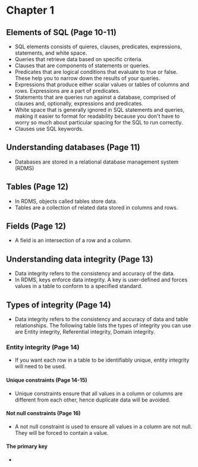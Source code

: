 # Chapter 1

## Elements of SQL (Page 10-11)
* SQL elements consists of quieres, clauses, predicates, expressions, statements, and white space.
* Queries that retrieve data based on specific criteria.
* Clauses that are components of statements or queries.
* Predicates that are logical conditions that evaluate to true or false. These help you to narrow down the results of your queries.
* Expressions that produce either scalar values or tables of columns and rows. Expressions are a part of predicates.
* Statements that are queries run against a database, comprised of clauses and, optionally, expressions and predicates.
* White space that is generally ignored in SQL statements and queries, making it easier to format for readability because you don't have to worry so much about particular spacing for the SQL to run correctly.
* Clauses use SQL keywords.

## Understanding databases (Page 11)
* Databases are stored in a relational database management system (RDMS)

## Tables (Page 12)
* In RDMS, objects called tables store data.
* Tables are a collection of related data stored in columns and rows.

## Fields (Page 12)
* A field is an intersection of a row and a column.

## Understanding data integrity (Page 13)
* Data integrity refers to the consistency and accuracy of the data.
* In RDMS, keys enforce data integrity. A key is user-defined and forces values in a table to conform to a specified standard.

## Types of integrity (Page 14)
* Data integrity refers to the consistency and accuracy of data and table relationships. The following table lists the types of integrity you can use are Entity integrity, Referential integrity, Domain integrity.

### Entity integrity (Page 14)
* If you want each row in a table to be identifiably unique, entity integrity will need to be used.

#### Unique constraints (Page 14-15)
* Unique constraints ensure that all values in a column or columns are different from each other, hence duplicate data will be avoided.

#### Not null constraints (Page 16)
* A not null constraint is used to ensure all values in a column are not null.
They will be forced to contain a value.

#### The primary key
* 

